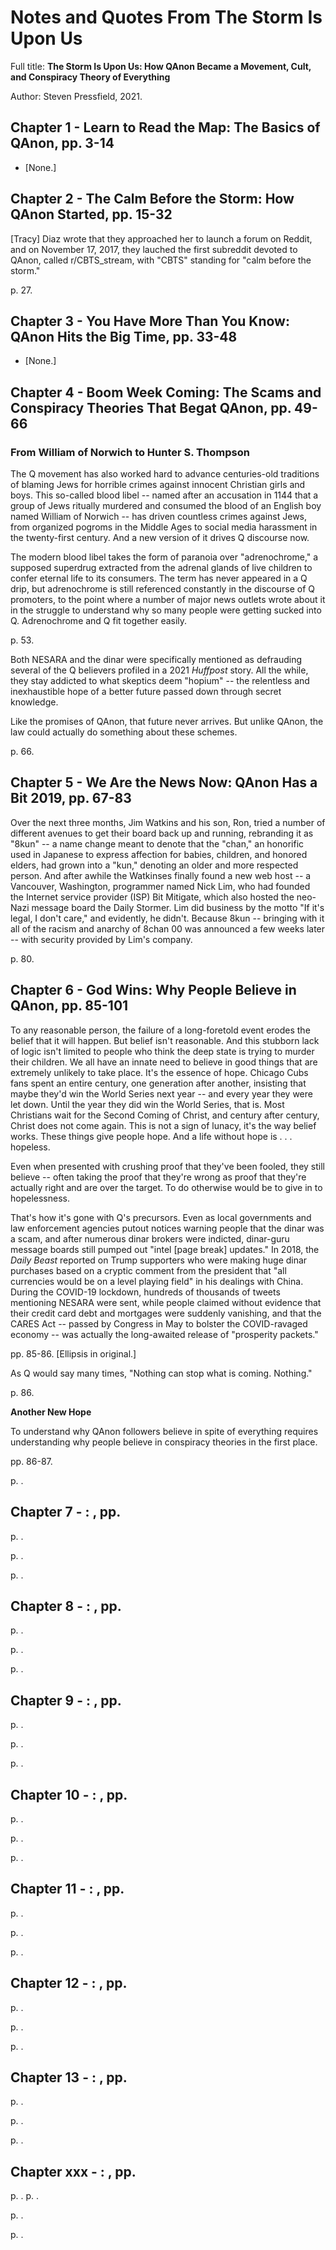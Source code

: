 
# Notes and Quotes From The Storm Is Upon Us

Full title: **The Storm Is Upon Us: How QAnon Became a Movement, Cult, and Conspiracy Theory of Everything**

Author: Steven Pressfield, 2021.

## Chapter 1 - Learn to Read the Map: The Basics of QAnon, pp. 3-14

- [None.]

## Chapter 2 - The Calm Before the Storm: How QAnon Started, pp. 15-32

[Tracy] Diaz wrote that they approached her to launch a forum on Reddit, and on November 17, 2017, they lauched the first subreddit
devoted to QAnon, called r/CBTS_stream, with "CBTS" standing for "calm before the storm."

p. 27.

## Chapter 3 - You Have More Than You Know: QAnon Hits the Big Time, pp. 33-48

- [None.]

## Chapter 4 - Boom Week Coming: The Scams and Conspiracy Theories That Begat QAnon, pp. 49-66

### From William of Norwich to Hunter S. Thompson

The Q movement has also worked hard to advance centuries-old traditions of blaming Jews for horrible crimes against innocent Christian
girls and boys.  This so-called blood libel -- named after an accusation in 1144 that a group of Jews ritually murdered and consumed
the blood of an English boy named William of Norwich -- has driven countless crimes against Jews, from organized pogroms in the Middle
Ages to social media harassment in the twenty-first century.  And a new version of it drives Q discourse now.

The modern blood libel takes the form of paranoia over "adrenochrome," a supposed superdrug extracted from the adrenal glands of
live children to confer eternal life to its consumers.  The term has never appeared in a Q drip, but adrenochrome is still referenced
constantly in the discourse of Q promoters, to the point where a number of major news outlets wrote about it in the struggle to
understand why so many people were getting sucked into Q.  Adrenochrome and Q fit together easily.

p. 53.

Both NESARA and the dinar were specifically mentioned as defrauding several of the Q believers profiled in a 2021 *Huffpost* story.
All the while, they stay addicted to what skeptics deem "hopium" -- the relentless and inexhaustible hope of a better future passed down
through secret knowledge.

Like the promises of QAnon, that future never arrives.  But unlike QAnon, the law could actually do something about these schemes.

p. 66.

## Chapter 5 - We Are the News Now: QAnon Has a Bit 2019, pp. 67-83

Over the next three months, Jim Watkins and his son, Ron, tried a number of different avenues to get their board back up and running,
rebranding it as "8kun" -- a name change meant to denote that the "chan," an honorific used in Japanese to express affection for babies,
children, and honored elders, had grown into a "kun," denoting an older and more respected person.  And after awhile the Watkinses
finally found a new web host -- a Vancouver, Washington, programmer named Nick Lim, who had founded the Internet service provider (ISP)
Bit Mitigate, which also hosted the neo-Nazi message board the Daily Stormer.  Lim did business by the motto "If it's legal, I don't care,"
and evidently, he didn't.  Because 8kun -- bringing with it all of the racism and anarchy of 8chan 00 was announced a few weeks later --
with security provided by Lim's company.

p. 80.

## Chapter 6 - God Wins: Why People Believe in QAnon, pp. 85-101

To any reasonable person, the failure of a long-foretold event erodes the belief that it will happen.  But belief isn't reasonable.  And
this stubborn lack of logic isn't limited to people who think the deep state is trying to murder their children.  We all have an innate
need to believe in good things that are extremely unlikely to take place.  It's the essence of hope.  Chicago Cubs fans spent an entire
century, one generation after another, insisting that maybe they'd win the World Series next year -- and every year they were let down.
Until the year they did win the World Series, that is.  Most Christians wait for the Second Coming of Christ, and century after century,
Christ does not come again.  This is not a sign of lunacy, it's the way belief works.  These things give people hope.  And a life without
hope is . . . hopeless.

Even when presented with crushing proof that they've been fooled, they still believe -- often taking the proof that they're wrong as proof
that they're actually right and are over the target.  To do otherwise would be to give in to hopelessness.

That's how it's gone with Q's precursors.  Even as local governments and law enforcement agencies putout notices warning people that the
dinar was a scam, and after numerous dinar brokers were indicted, dinar-guru message boards still pumped out "intel [page break] updates."
In 2018, the *Daily Beast* reported on Trump supporters who were making huge dinar purchases based on a cryptic comment from the president
that "all currencies would be on a level playing field" in his dealings with China.  During the COVID-19 lockdown, hundreds of thousands of
tweets mentioning NESARA were sent, while people claimed without evidence that their credit card debt and mortgages were suddenly vanishing,
and that the CARES Act -- passed by Congress in May to bolster the COVID-ravaged economy -- was actually the long-awaited release of
"prosperity packets."

pp. 85-86.  [Ellipsis in original.]

As Q would say many times, "Nothing can stop what is coming.  Nothing."

p. 86.

**Another New Hope**

To understand why QAnon followers believe in spite of everything requires understanding why people believe in conspiracy theories in the
first place.

pp. 86-87.


p. .

## Chapter 7 - : , pp.

p. .


p. .


p. .

## Chapter 8 - : , pp.

p. .


p. .


p. .

## Chapter 9 - : , pp.

p. .


p. .


p. .

## Chapter 10 - : , pp.

p. .


p. .


p. .

## Chapter 11 - : , pp.

p. .


p. .


p. .

## Chapter 12 - : , pp.

p. .


p. .


p. .

## Chapter 13 - : , pp.

p. .


p. .


p. .


## Chapter xxx - : , pp.

p. .
p. .


p. .


p. .
